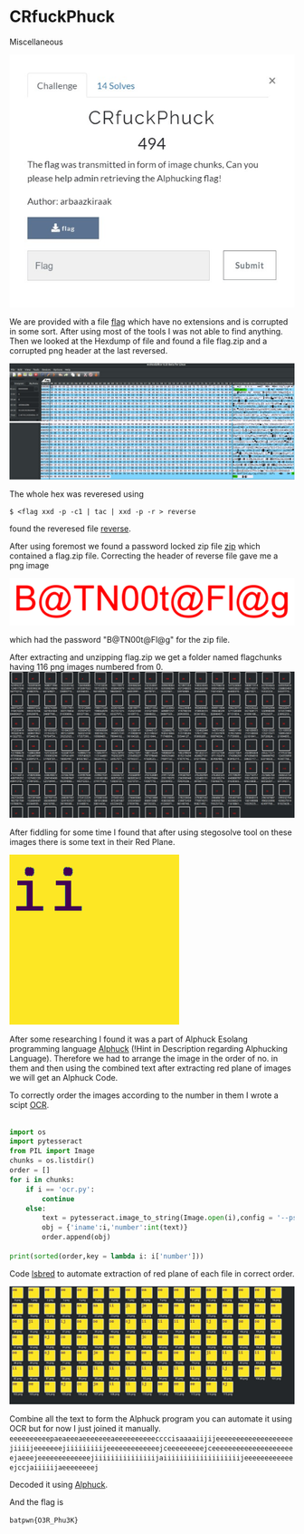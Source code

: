 # CRfuckPhuck
Miscellaneous

![What is it ](./CRfuckPhuck/CRfuckPhuck.jpg)


We are provided with a file [flag](./CRfuckPhuck/flag) which have no extensions and is corrupted in some sort. After using most of the tools I was not able to find anything. Then we looked at the Hexdump of file and found a file flag.zip and a corrupted png header at the last reversed. 

![hex1](./CRfuckPhuck/Hex1.jpg) ![hex2](./CRfuckPhuck/Hex2.jpg) 

The whole hex was reveresed using 

	$ <flag xxd -p -c1 | tac | xxd -p -r > reverse 

found the reveresed file [reverse](./CRfuckPhuck/reverse). 

After using foremost we found a password locked zip file [zip](./CRfuckPhuck/output/temp.zip) which contained a flag.zip file.
Correcting the header of reverse file gave me a png image 

![png](./CRfuckPhuck/pass.png) 

which had the password "B@TN00t@Fl@g" for the zip file.

After extracting and unzipping flag.zip we get a folder named flagchunks having 116 png images numbered from 0. 
![chunks](./CRfuckPhuck/chunks.jpg)

After fiddling for some time I found that after using stegosolve tool on these images there is some text in their Red Plane. 

![red](./CRfuckPhuck/44.png)

After some researching I found it was a part of Alphuck Esolang programming language [Alphuck](https://esolangs.org/wiki/Alphuck) (!Hint in Description regarding Alphucking Language). Therefore we had to arrange the image in the order of no. in them and then using the combined text after extracting red plane of images we will get an Alphuck Code.

To correctly order the images according to the number in them I wrote a scipt [OCR](./CRfuckPhuck/output/ocr.py). 

```python

import os
import pytesseract
from PIL import Image
chunks = os.listdir()
order = []
for i in chunks:
    if i == 'ocr.py':
        continue
    else:
        text = pytesseract.image_to_string(Image.open(i),config = '--psm 10 --oem 3 -c tessedit_char_whitelist=0123456789' , lang = 'eng')
        obj = {'iname':i,'number':int(text)}
        order.append(obj)

print(sorted(order,key = lambda i: i['number']))

```

Code [lsbred](./CRfuckPhuck/lsbred.py) to automate extraction of red plane of each file in correct order.

![Red](./CRfuckPhuck/alphuck.jpg)

Combine all the text to form the Alphuck program you can automate it using OCR but for now I just joined it manually.
	`eeeeeeeeeepaeaeeeaeeeeeeeaeeeeeeeeeeccccisaaaaiijijeeeeeeeeeeeeeeeeeeejiiiijeeeeeeejiiiiiiiiijeeeeeeeeeeeeejceeeeeeeeejceeeeeeeeeeeeeeeeeeeeejaeeejeeeeeeeeeeeeejiiiiiiiiiiiiiiijaiiiiiiiiiiiiiiiiiiijeeeeeeeeeeeeejccjaiiiiijaeeeeeeeej`

Decoded it using [Alphuck](https://www.dcode.fr/alphuck-language).

And the flag is 

`batpwn{O3R_Phu3K}`






 
